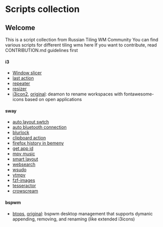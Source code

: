 # Scripts collection

## Welcome

This is a script collection from Russian Tiling WM Community
You can find various scripts for different tiling wms here
If you want to contribute, read CONTRIBUTION.md guidelines first

#### i3
- [Window slicer](i3/window_slicer.sh)
- [last action](i3/i3-vimonised/i3-last_action.sh)
- [repeater](i3/i3-vimonised/i3_repeater.sh)
- [resizer](i3/i3-vimonised/i3-resizer.sh)
- [i3icon2](https://github.com/ivanmilov/i3icons2), [original](https://github.com/nwhirschfeld/i3icons2): deamon to rename workspaces with fontawesome-icons based on open applications

#### sway
- [auto layout swtch](sway/auto_switch_kbd.py)
- [auto bluetooth connection](sway/autobtconnect.sh)
- [blurlock](sway/blurlock)
- [clipboard action](sway/clipboard_action.sh)
- [firefox history in bemeny](sway/firefox_history_bemenu.sh)
- [get app id](sway/get_app_id)
- [mpv music](sway/mpv_music.sh)
- [smart layout](sway/smart_layout.py)
- [websearch](sway/websearch.sh)
- [wsudo](sway/wsudo)
- [ytmpv](sway/ytmpv)
- [fzf-images](sway/fzf-images)
- [tesseractor](sway/tesseractor)
- [crowscream](sway/crowscream)


#### bspwm
- [btops](https://github.com/ivanmilov/btops), [original](https://github.com/roberteinhaus/btops): bspwm desktop management that supports dymanic appending, removing, and renaming (like extended i3icons)
